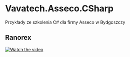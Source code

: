 # Vavatech.Asseco.CSharp
Przykłady ze szkolenia C# dla firmy Asseco w Bydgoszczy

## Ranorex
[![Watch the video](http://img.youtube.com/vi/gNr297r7gPU/0.jpg)](https://youtu.be/gNr297r7gPU)

